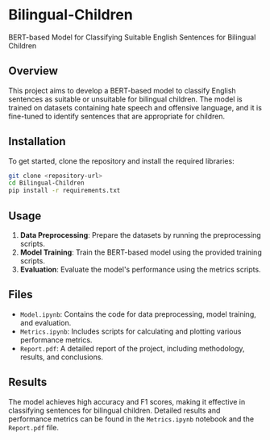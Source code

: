 # Bilingual-Children
BERT-based Model for Classifying Suitable English Sentences for Bilingual Children

## Overview
This project aims to develop a BERT-based model to classify English sentences as suitable or unsuitable for bilingual children. The model is trained on datasets containing hate speech and offensive language, and it is fine-tuned to identify sentences that are appropriate for children.

## Installation
To get started, clone the repository and install the required libraries:
```bash
git clone <repository-url>
cd Bilingual-Children
pip install -r requirements.txt
```

## Usage
1. **Data Preprocessing**: Prepare the datasets by running the preprocessing scripts.
2. **Model Training**: Train the BERT-based model using the provided training scripts.
3. **Evaluation**: Evaluate the model's performance using the metrics scripts.

## Files
- `Model.ipynb`: Contains the code for data preprocessing, model training, and evaluation.
- `Metrics.ipynb`: Includes scripts for calculating and plotting various performance metrics.
- `Report.pdf`: A detailed report of the project, including methodology, results, and conclusions.

## Results
The model achieves high accuracy and F1 scores, making it effective in classifying sentences for bilingual children. Detailed results and performance metrics can be found in the `Metrics.ipynb` notebook and the `Report.pdf` file.